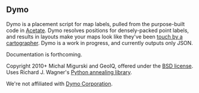 Dymo
----

Dymo is a placement script for map labels, pulled from the purpose-built code in [Acetate](https://github.com/fortiusone/acetate). Dymo resolves positions for densely-packed point labels, and results in layouts make your maps look like they've been [touch by a cartographer](http://www.flickr.com/photos/mmigurski/5194528400/sizes/l/in/photostream/). Dymo is a work in progress, and currently outputs only JSON.

Documentation is forthcoming.

Copyright 2010+ Michal Migurski and GeoIQ, offered under the [BSD license](http://www.opensource.org/licenses/bsd-license.php). Uses Richard J. Wagner's [Python annealing library](http://www-personal.umich.edu/~wagnerr/PythonAnneal.html).

We're not affiliated with [Dymo Corporation](http://dymo.com).
